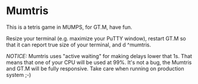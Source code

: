 # Mumtris

This is a tetris game in MUMPS, for GT.M, have fun.

Resize your terminal (e.g. maximize your PuTTY window), restart GT.M so that it can report true size of your terminal, and d ^mumtris.

*NOTICE:* Mumtris uses "active waiting" for making delays lower that 1s. That means that one of your CPU will be used at 99%. It's not a bug, the Mumtris and GT.M will be fully responsive. Take care when running on production system ;-)
